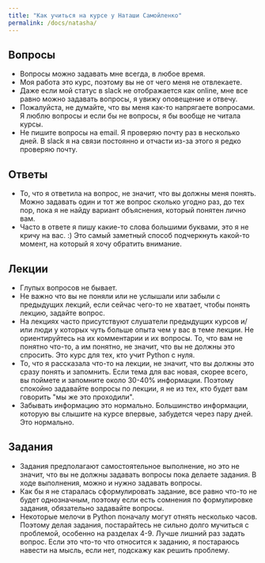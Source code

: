 ```yaml
---
title: "Как учиться на курсе у Наташи Самойленко"
permalink: /docs/natasha/
---
```



## Вопросы

* Вопросы можно задавать мне всегда, в любое время.
* Моя работа это курс, поэтому вы не от чего меня не отвлекаете.
* Даже если мой статус в slack не отображается как online, мне все равно можно задавать вопросы, я увижу оповещение и отвечу.
* Пожалуйста, не думайте, что вы меня как-то напрягаете вопросами. Я люблю вопросы и если бы не вопросы, я бы вообще не читала курсы.
* Не пишите вопросы на email. Я проверяю почту раз в несколько дней. В slack я на связи постоянно и отчасти из-за этого я редко проверяю почту.


## Ответы

* То, что я ответила на вопрос, не значит, что вы должны меня понять. Можно задавать один и тот же вопрос сколько угодно раз, до тех пор, пока я не найду вариант объяснения, который понятен лично вам.
* Часто в ответе я пишу какие-то слова большими буквами, это я не кричу на вас. :) Это самый заметный способ подчеркнуть какой-то момент, на который я хочу обратить внимание.

## Лекции

* Глупых вопросов не бывает.
* Не важно что вы не поняли или не услышали или забыли с предыдущих лекций, если сейчас чего-то не хватает, чтобы понять лекцию, задайте вопрос.
* На лекциях часто присутствуют слушатели предыдущих курсов и/или люди у которых чуть больше опыта чем у вас в теме лекции. Не ориентируйтесь на их комментарии и их вопросы. То, что вам не понятно что-то, а им понятно, не значит, что вы не должны это спросить. Это курс для тех, кто учит Python с нуля.
* То, что я рассказала что-то на лекции, не значит, что вы должны это сразу понять и запомнить. Если тема для вас новая, скорее всего, вы поймете и запомните около 30-40% информации. Поэтому спокойно задавайте вопросы по лекции, я не из тех, кто будет вам говорить "мы же это проходили".
* Забывать информацию это нормально. Большинство информации, которую вы слышите на курсе впервые, забудется через пару дней. Это нормально.

## Задания

* Задания предполагают самостоятельное выполнение, но это не значит, что вы не должны задавать вопросы пока делаете задания. В ходе выполнения, можно и нужно задавать вопросы.
* Как бы я не старалась сформулировать задание, все равно что-то не будет однозначным, поэтому если есть сомнения по формулировке задания, обязательно задавайте вопросы.
* Некоторые мелочи в Python поначалу могут отнять несколько часов. Поэтому делая задания, постарайтесь не сильно долго мучиться с проблемой, особенно на разделах 4-9. Лучше лишний раз задать вопрос. Если это что-то что относится к заданию, я постараюсь навести на мысль, если нет, подскажу как решить проблему.

